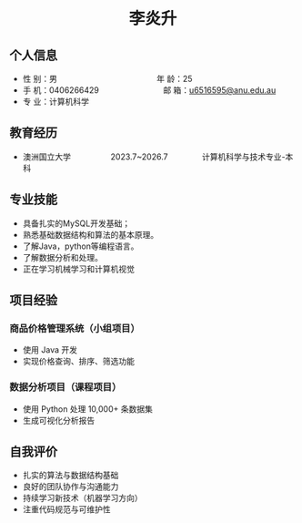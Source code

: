  <center>
     <h1>李炎升</h1>
 </center>

## 个人信息

* 性 别：男&emsp;&emsp;&emsp;&emsp;&emsp;&emsp;&emsp;&emsp;&emsp;&emsp;&emsp;&emsp;&ensp;年 龄：25
* 手 机：0406266429 &emsp;&emsp;&emsp;&emsp;&emsp;&emsp;&ensp;&ensp;&ensp;  邮 箱：u6516595@anu.edu.au
* 专 业：计算机科学 &emsp;&emsp;&emsp;&emsp;&emsp; 

## 教育经历
* 澳洲国立大学&emsp;&emsp;&emsp;&emsp;&emsp;2023.7~2026.7&emsp;&emsp;&emsp;&emsp; 计算机科学与技术专业-本科

## 专业技能

* 具备扎实的MySQL开发基础；
* 熟悉基础数据结构和算法的基本原理。
* 了解Java，python等编程语言。
* 了解数据分析和处理。
* 正在学习机械学习和计算机视觉

## 项目经验
### 商品价格管理系统（小组项目）  
- 使用 Java 开发  
- 实现价格查询、排序、筛选功能  

### 数据分析项目（课程项目）  
- 使用 Python 处理 10,000+ 条数据集  
- 生成可视化分析报告  

## 自我评价
- 扎实的算法与数据结构基础  
- 良好的团队协作与沟通能力  
- 持续学习新技术（机器学习方向）  
- 注重代码规范与可维护性  


